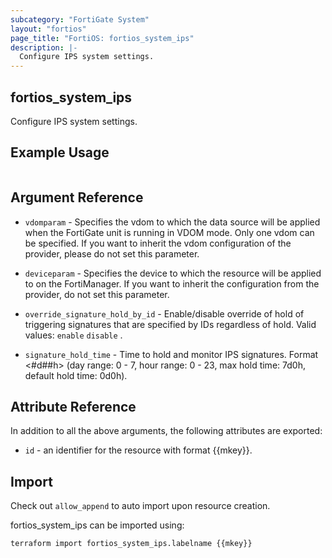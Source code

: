 ```yaml
---
subcategory: "FortiGate System"
layout: "fortios"
page_title: "FortiOS: fortios_system_ips"
description: |-
  Configure IPS system settings.
---
```


## fortios_system_ips
Configure IPS system settings.

## Example Usage

```hcl

```

## Argument Reference
* `vdomparam` - Specifies the vdom to which the data source will be applied when the FortiGate unit is running in VDOM mode. Only one vdom can be specified. If you want to inherit the vdom configuration of the provider, please do not set this parameter.
* `deviceparam` - Specifies the device to which the resource will be applied to on the FortiManager. If you want to inherit the configuration from the provider, do not set this parameter.

* `override_signature_hold_by_id` - Enable/disable override of hold of triggering signatures that are specified by IDs regardless of hold. Valid values: `enable` `disable` .
* `signature_hold_time` - Time to hold and monitor IPS signatures. Format <#d##h> (day range: 0 - 7, hour range: 0 - 23, max hold time: 7d0h, default hold time: 0d0h).

## Attribute Reference

In addition to all the above arguments, the following attributes are exported:
* `id` - an identifier for the resource with format {{mkey}}.

## Import

Check out `allow_append` to auto import upon resource creation.

fortios_system_ips can be imported using:
```sh
terraform import fortios_system_ips.labelname {{mkey}}
```
